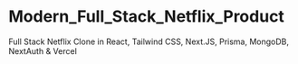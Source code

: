 # Modern_Full_Stack_Netflix_Product
Full Stack Netflix Clone in React, Tailwind CSS, Next.JS, Prisma, MongoDB, NextAuth &amp; Vercel 
